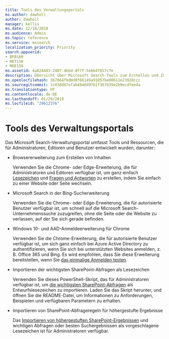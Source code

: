 ```yaml
---
title: Tools des Verwaltungsportals
ms.author: dawholl
author: dawholl
manager: kellis
ms.date: 12/18/2018
ms.audience: Admin
ms.topic: reference
ms.service: mssearch
localization_priority: Priority
search.appverid:
- BFB160
- MET150
- MOE150
ms.assetid: 4a824483-2407-4bbd-8f7f-5ebb47817c7e
description: Übersicht über Microsoft Search-Tools zum Erstellen und Importieren von Ergebnissen, zum automatischen Anmelden und zum Suchen von einer beliebigen Stelle aus.
ms.openlocfilehash: 3b7064fbd0d8f66149a91057be00611e23928ccc
ms.sourcegitcommit: 1c038d87efab4840d97b1f367b39e2b9ecdfee4a
ms.translationtype: HT
ms.contentlocale: de-DE
ms.lasthandoff: 01/29/2019
ms.locfileid: "29612376"
---
```

# <a name="admin-portal-tools"></a>Tools des Verwaltungsportals

Das Microsoft Search-Verwaltungsportal umfasst Tools und Ressourcen, die für Administratoren, Editoren und Benutzer entwickelt wurden, darunter:
  
- Browsererweiterung zum Erstellen von Inhalten
    
    Verwenden Sie die Chrome- oder Edge-Erweiterung, die für Administratoren und Editoren verfügbar ist, um ganz einfach [Lesezeichen](create-bookmarks.md) und [Fragen und Antworten](create-qas.md) zu erstellen, indem Sie einfach zu einer Website oder Seite wechseln. 
    
- Microsoft Search in der Bing-Sucherweiterung
    
    Verwenden Sie die Chrome- oder Edge-Erweiterung, die für autorisierte Benutzer verfügbar ist, um schnell auf die Microsoft Search-Unternehmenssuche zuzugreifen, ohne die Seite oder die Website zu verlassen, auf der Sie sich gerade befinden.
    
- Windows 10- und AAD-Anmeldeerweiterung für Chrome
    
    Verwenden Sie die Chrome-Erweiterung, die für autorisierte Benutzer verfügbar ist, um sich ganz einfach bei Azure Active Directory zu authentifizieren, wenn Sie sich bei unterstützten Websites anmelden, z. B. Office 365 und Bing. Es wird empfohlen, dass Sie diese Erweiterung bereitstellen, wenn Sie [das einmalige Anmelden testen](test-single-sign-on.md).
    
- Importieren der wichtigsten SharePoint-Abfragen als Lesezeichen
    
    Verwenden Sie dieses PowerShell-Skript, das für Administratoren verfügbar ist, um [die wichtigsten SharePoint-Abfragen](import-sharepoint-promoted-results-and-top-queries.md) als Entwurfslesezeichen zu importieren. Laden Sie das Skript herunter, und öffnen Sie die README-Datei, um Informationen zu Anforderungen, Beispielen und verfügbaren Parametern zu erhalten. 
    
- Importieren von SharePoint-Abfrageregeln für höhergestufte Ergebnisse
    
    Das [Importieren von höhergestuften SharePoint-Ergebnissen](import-sharepoint-promoted-results-and-top-queries.md) und wichtigen Abfragen oder besten Suchergebnissen als vorgeschlagene Lesezeichen ist für Administratoren verfügbar. 

  

